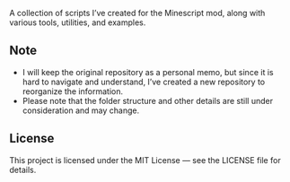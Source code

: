 A collection of scripts I’ve created for the Minescript mod, along with various tools, utilities, and examples.

## Note

- I will keep the original repository as a personal memo, but since it is hard to navigate and understand, I’ve created a new repository to reorganize the information.
- Please note that the folder structure and other details are still under consideration and may change.

## License

This project is licensed under the MIT License — see the LICENSE file for details.
